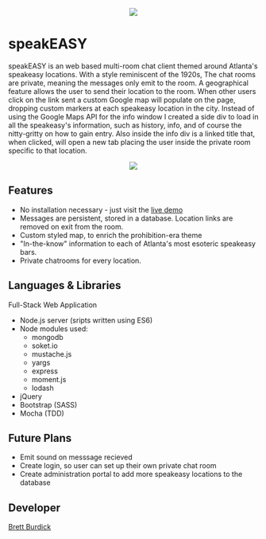 <p align="center"><img style="text-align: center" src="https://stark-reaches-93085.herokuapp.com/img/speakeasy-logo.png"/></p>

# speakEASY

speakEASY is an web based multi-room chat client themed around Atlanta's speakeasy locations.  With a style reminiscent of the 1920s, The chat rooms are private, meaning the messages only emit to the room. A geographical feature allows the user to send their location to the room.  When other users click on the link sent a custom Google map will populate on the page, dropping custom markers at each speakeasy location in the city. Instead of using the Google Maps API for the info window I created a side div to load in all the speakeasy's information, such as history, info, and of course the nitty-gritty on how to gain entry. Also inside the info div is a linked title that, when clicked, will open a new tab placing the user inside the private room specific to that location.

<p align="center"><img style="text-align: center" src ="https://stark-reaches-93085.herokuapp.com/img/speakEASY.gif"/></p>

## Features

- No installation necessary - just visit the [live demo](https://stark-reaches-93085.herokuapp.com/)
- Messages are persistent, stored in a database. Location links are removed on exit from the room.
- Custom styled map, to enrich the prohibition-era theme
- "In-the-know" information to each of Atlanta's most esoteric speakeasy bars.
- Private chatrooms for every location.

## Languages & Libraries

Full-Stack Web Application 
* Node.js server (sripts written using ES6)
* Node modules used:
	* mongodb
	* soket.io
	* mustache.js
	* yargs
	* express
	* moment.js
	* lodash
* jQuery
* Bootstrap (SASS)
* Mocha (TDD)

## Future Plans

* Emit sound on messsage recieved
* Create login, so user can set up their own private chat room
* Create administration portal to add more speakeasy locations to the database

## Developer

[Brett Burdick](https://github.com/BRETT-B)






